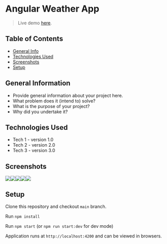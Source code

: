 # Angular Weather App
> Live demo [here](https://yuliazherebtsova.github.io/angular-weather-app/).
## Table of Contents
* [General Info](#general-information)
* [Technologies Used](#technologies-used)
* [Screenshots](#screenshots)
* [Setup](#setup)


## General Information
- Provide general information about your project here.
- What problem does it (intend to) solve?
- What is the purpose of your project?
- Why did you undertake it?
<!-- You don't have to answer all the questions - just the ones relevant to your project. -->


## Technologies Used
- Tech 1 - version 1.0
- Tech 2 - version 2.0
- Tech 3 - version 3.0


## Screenshots
<img src="./src/assets/screenshots/1.PNG" max-width="200"><img src="./src/assets/screenshots/2.PNG" max-width="200"><img src="./src/assets/screenshots/3.PNG" min-width="200"><img src="./src/assets/screenshots/4.PNG" min-width="200"><img src="./src/assets/screenshots/5.PNG" min-width="200">

## Setup
Clone this repository and checkout ```main``` branch.

Run ```npm install```

Run ```npm start``` (or ```npm run start:dev``` for dev mode)

Application runs at ```http://localhost:4200``` and can be viewed in browsers.

